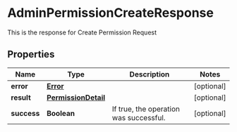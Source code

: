 

# AdminPermissionCreateResponse

This is the response for Create Permission Request
## Properties

Name | Type | Description | Notes
------------ | ------------- | ------------- | -------------
**error** | [**Error**](Error.md) |  |  [optional]
**result** | [**PermissionDetail**](PermissionDetail.md) |  |  [optional]
**success** | **Boolean** | If true, the operation was successful. |  [optional]



